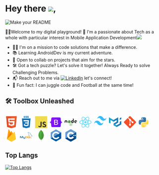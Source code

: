 <h1>Hey there 
  <img src="https://media.giphy.com/media/hvRJCLFzcasrR4ia7z/giphy.gif" width="30px"/>,
</h1>

<!-- ![LinkedIn](https://img.shields.io/badge/LinkedIn-blue?logo=linkedin&logoColor=white&style=for-the-badge) -->
<p align=”center”>

<img width="1834" alt="Make your README" src="https://github.com/sam-arth07/sam-arth07/assets/82860337/30df70bf-05c4-4770-ab67-f6d38cb0ea49">

</p>


:man_technologist:Welcome to my digital playground! 🎢 I'm a passionate about Tech as a whole with particular interest in Mobile Application Development<img src="https://media.giphy.com/media/WUlplcMpOCEmTGBtBW/giphy.gif" width="30"> 

- 👨‍💻 I'm on a mission to code solutions that make a difference.
- 📚 Learning AndroidDev is my current adventure.
- 🤝 Open to collab on projects that aim for the stars.
- 🛠️ Got a tech puzzle? Let's solve it together! Always Ready to solve Challenging Problems.
- 📬 Reach out to me via <a href="https://www.linkedin.com/in/samarth-chaplot-130b88256">![LinkedIn](https://img.shields.io/badge/LinkedIn-blue?logo=linkedin&logoColor=white&style=for-the-badge)</a>  let's connect!
- 🎈 Fun fact: I can juggle code and Football at the same time!

## 🛠️ Toolbox Unleashed
<div>
  <img src="https://github.com/devicons/devicon/blob/master/icons/html5/html5-original.svg" title="HTML5" alt="HTML" width="40" height="40"/>&nbsp;
  <img src="https://github.com/devicons/devicon/blob/master/icons/css3/css3-plain-wordmark.svg"  title="CSS3" alt="CSS" width="40" height="40"/>&nbsp;
  <img src="https://github.com/devicons/devicon/blob/master/icons/javascript/javascript-original.svg" title="JavaScript" alt="JavaScript" width="40" height="40"/>&nbsp;
  <img src="https://github.com/devicons/devicon/blob/master/icons/bootstrap/bootstrap-original.svg" title="bootstrap" alt="bootstrap" width="40" height="40"/>&nbsp;
  <img src="https://github.com/devicons/devicon/blob/master/icons/nodejs/nodejs-original-wordmark.svg" title="NodeJS" alt="NodeJS" width="40" height="40"/>&nbsp;
  <img src="https://github.com/devicons/devicon/blob/master/icons/react/react-original.svg" title="React" alt="React" width="40" height="40"/>&nbsp;
  <img src="https://github.com/devicons/devicon/blob/master/icons/tailwindcss/tailwindcss-original.svg"tailwindCSS title="tailwindCSS" alt="C++" width="40" height="50"/>&nbsp;
  <img src="https://github.com/devicons/devicon/blob/master/icons/materialui/materialui-original.svg" title="Material UI" alt="Material UI" width="40" height="40"/>&nbsp;
  <img src="https://github.com/devicons/devicon/blob/master/icons/git/git-original.svg" title="Git" alt="Git" width="40" height="40"/>
  <img src="https://github.com/devicons/devicon/blob/master/icons/python/python-original.svg" title="Python" alt="Python" width="40" height="40"/>&nbsp;
  <img src="https://github.com/devicons/devicon/blob/master/icons/firebase/firebase-original.svg" title="Firebase" alt="Firebase" width="40" height="40"/>&nbsp;
  <img src="https://github.com/devicons/devicon/blob/master/icons/mysql/mysql-original-wordmark.svg" title="MySQL"  alt="MySQL" width="40" height="40"/>&nbsp;
  <img src="https://github.com/devicons/devicon/blob/master/icons/mongodb/mongodb-original.svg" title="MongoDB" alt="MongoDB" width="40" height="40"/>&nbsp;
  <img src="https://github.com/devicons/devicon/blob/master/icons/c/c-original.svg" title="C" alt="C" width="40" height="40"/>&nbsp;
  <img src="https://github.com/devicons/devicon/blob/master/icons/cplusplus/cplusplus-original.svg" title="C++" alt="C++" width="40" height="40"/>&nbsp;
<!--   <img src="https://github.com/devicons/devicon/blob/master/icons/flutter/flutter-original.svg" title="Flutter" alt="Flutter" width="40" height="40"/>&nbsp; -->
<!--   <img src="https://github.com/devicons/devicon/blob/master/icons/redux/redux-original.svg" title="Redux" alt="Redux " width="40" height="40"/>&nbsp; -->
<!--   <img src="https://github.com/devicons/devicon/blob/master/icons/gatsby/gatsby-original.svg" title="Gatsby"  alt="Gatsby" width="40" height="40"/>&nbsp; -->
<!--   <img src="https://github.com/devicons/devicon/blob/master/icons/amazonwebservices/amazonwebservices-plain-wordmark.svg" title="AWS" alt="AWS" width="40" height="40"/>&nbsp; -->
<!--   <img src="https://github.com/devicons/devicon/blob/master/icons/spring/spring-original-wordmark.svg" title="Spring" alt="Spring" width="40" height="40"/>&nbsp; -->
</div>

<!--## 📈 My GitHub Stats
[![GitHub Streak](http://github-readme-streak-stats.herokuapp.com?user=sam-arth07&theme=dark&background=000000)](https://git.io/streak-stats) -->
## Top Langs 
[![Top Langs](https://github-readme-stats.vercel.app/api/top-langs/?username=sam-arth07&layout=compact&theme=vision-friendly-dark)](https://github.com/anuraghazra/github-readme-stats)


